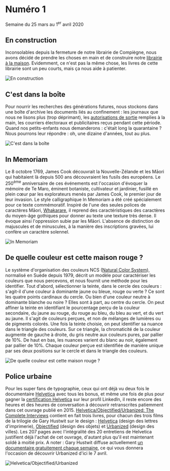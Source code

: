 # Numéro 1

Semaine du 25 mars au 1<sup>er</sup> avril 2020

## En construction

Inconsolables depuis la fermeture de notre librairie de Compiègne,
nous avons décidé de prendre les choses en main et de construire
notre [librairie à la maison][LEGO10270]. Evidemment, ce n'est pas
la même chose, les livres de cette librairie sont un peu courts,
mais ça nous aide à patienter.

[LEGO10270]: https://www.lego.com/fr-fr/product/bookshop-10270

![En construction](images/en-construction.jpg)

## C'est dans la boîte

Pour nourrir les recherches des générations futures, nous stockons
dans une boîte d'archive les documents liés au confinement :
les journaux que nous ne lisons plus (trop déprimant),
les [autorisations de sortie][autorisation] remplies à la main,
les courriers électoraux et publicitaires reçus pendant cette période.
Quand nos petits-enfants nous demanderons : c'était long la quarantaine ?
Nous pourrons leur répondre : oh, une dizaine d'années, tout au plus.

![C'est dans la boîte](images/c-est-dans-la-boite.jpg)

[autorisation]: https://www.gouvernement.fr/sites/default/files/cfiles/attestation-deplacement-fr-20200324.pdf

## In Memoriam

Le 8 octobre 1769, James Cook découvrait la Nouvelle-Zélande et les Māori
qui habitaient là depuis 500 ans découvraient les fusils des européens.
Le 250<sup>ème</sup> anniversaire de ces événements est l'occasion d'évoquer
la mémoire de Te Maro, éminent botaniste, cultivateur et jardinier, fusillé
en plein cœur par les explorateurs menés par James Cook, le premier jour de
leur invasion. Le style calligraphique In Memoriam a été créé spécialement
pour ce texte commémoratif. Inspiré de l'une des seules polices de caractères
Māori, [Whakarare][], il reprend des caractéristiques des caractères du
moyen-âge gothiques pour donner au texte une texture très dense. Il évoque
ainsi l'oppression subie par les Māori. L'absence de distinction de majuscules
et de minuscules, à la manière des inscriptions gravées, lui confère un
caractère solennel.

![In Memoriam](images/in-memoriam.jpg)

[Whakarare]: https://www.johnsonwitehira.studio/whakarare

## De quelle couleur est cette maison rouge ?

Le système d'organisation des couleurs NCS ([Natural Color System][NCS]),
normalisé en Suède depuis 1979, décrit un modèle pour caractériser les
couleurs que nous percevons, et nous fournit une méthode pour les identifier.
Tout d'abord, sélectionner la teinte, dans le cercle des couleurs :
s'agit-il d'une couleur à dominante jaune ou bleue, rouge ou verte ?
Ce sont les quatre points cardinaux du cercle. Ou bien d'une couleur neutre
à dominante blanche ou noire ? Elles sont à part, au centre du cercle.
On peut affiner la teinte en identifiant le pourcentage perçu de la couleur
secondaire, du jaune au rouge, du rouge au bleu, du bleu au vert, et du
vert au jaune. Il s'agit de couleurs perçues, et non de mélanges de lumières
ou de pigments colorés. Une fois la teinte choisie, on peut identifier sa
nuance dans le triangle des couleurs. Sur ce triangle, la chromaticité de
la couleur augmente de gauche à droite, du gris neutre aux couleurs pures,
par pallier de 10%. De haut en bas, les nuances varient du blanc au noir,
également par pallier de 10%. Chaque couleur perçue est identifiée de manière
unique par ses deux positions sur le cercle et dans le triangle des couleurs.

![De quelle couleur est cette maison rouge ?](images/ncs.jpg)

[NCS]: https://ncscolour.com/

## Police urbaine

Pour les super fans de typographie, ceux qui ont déjà vu deux fois le
documentaire [Helvetica][] avec tous les bonus, et même une fois de plus
pour gagner la [certification Helvetica][LEARNING_HELVETICA] sur leur profil
LinkedIn, il reste encore des heures et des heures de conversation à découvrir
retranscrites patiemment dans cet ouvrage publié en 2015.
[Helvetica/Objectified/Urbanized: The Complete Interviews][INTERVIEW_BOOK]
contient en fait trois livres, pour chacun des trois films de la trilogie de
Gary Hustwit sur le design : [Helvetica][] (design des lettres d'imprimerie),
[Objectified][] (design des objets) et [Urbanized][] (design des villes).
Les 207 pages avec l'intégralité des 20 entretiens de Helvetica justifient
déjà l'achat de cet ouvrage, d'autant plus qu'il est maintenant soldé à
moitié prix. A noter : Gary Hustwit diffuse actuellement
[un documentaire gratuitement chaque semaine][FREE_STREAMING],
ce qui vous donnera l'occasion de découvrir Urbanized d'ici le 7 avril.

![Helvetica/Objectified/Urbanized](images/police-urbaine.jpg)

[Helvetica]: https://www.hustwit.com/helvetica/
[Objectified]: https://www.hustwit.com/objectified
[Urbanized]: https://www.hustwit.com/urbanized

[LEARNING_HELVETICA]: https://www.linkedin.com/learning/helvetica
[INTERVIEW_BOOK]: https://www.hustwit.com/interviewsbook
[FREE_STREAMING]: https://www.ohyouprettythings.com/free
